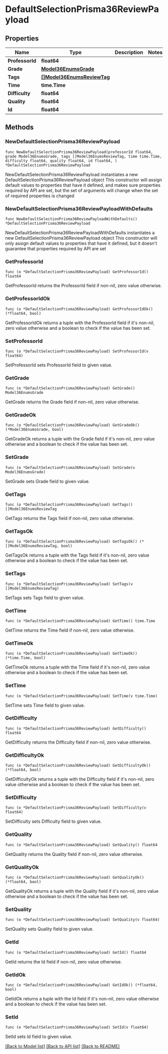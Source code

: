 # DefaultSelectionPrisma36ReviewPayload

## Properties

Name | Type | Description | Notes
------------ | ------------- | ------------- | -------------
**ProfessorId** | **float64** |  | 
**Grade** | [**Model36EnumsGrade**](36EnumsGrade.md) |  | 
**Tags** | [**[]Model36EnumsReviewTag**](Model36EnumsReviewTag.md) |  | 
**Time** | **time.Time** |  | 
**Difficulty** | **float64** |  | 
**Quality** | **float64** |  | 
**Id** | **float64** |  | 

## Methods

### NewDefaultSelectionPrisma36ReviewPayload

`func NewDefaultSelectionPrisma36ReviewPayload(professorId float64, grade Model36EnumsGrade, tags []Model36EnumsReviewTag, time time.Time, difficulty float64, quality float64, id float64, ) *DefaultSelectionPrisma36ReviewPayload`

NewDefaultSelectionPrisma36ReviewPayload instantiates a new DefaultSelectionPrisma36ReviewPayload object
This constructor will assign default values to properties that have it defined,
and makes sure properties required by API are set, but the set of arguments
will change when the set of required properties is changed

### NewDefaultSelectionPrisma36ReviewPayloadWithDefaults

`func NewDefaultSelectionPrisma36ReviewPayloadWithDefaults() *DefaultSelectionPrisma36ReviewPayload`

NewDefaultSelectionPrisma36ReviewPayloadWithDefaults instantiates a new DefaultSelectionPrisma36ReviewPayload object
This constructor will only assign default values to properties that have it defined,
but it doesn't guarantee that properties required by API are set

### GetProfessorId

`func (o *DefaultSelectionPrisma36ReviewPayload) GetProfessorId() float64`

GetProfessorId returns the ProfessorId field if non-nil, zero value otherwise.

### GetProfessorIdOk

`func (o *DefaultSelectionPrisma36ReviewPayload) GetProfessorIdOk() (*float64, bool)`

GetProfessorIdOk returns a tuple with the ProfessorId field if it's non-nil, zero value otherwise
and a boolean to check if the value has been set.

### SetProfessorId

`func (o *DefaultSelectionPrisma36ReviewPayload) SetProfessorId(v float64)`

SetProfessorId sets ProfessorId field to given value.


### GetGrade

`func (o *DefaultSelectionPrisma36ReviewPayload) GetGrade() Model36EnumsGrade`

GetGrade returns the Grade field if non-nil, zero value otherwise.

### GetGradeOk

`func (o *DefaultSelectionPrisma36ReviewPayload) GetGradeOk() (*Model36EnumsGrade, bool)`

GetGradeOk returns a tuple with the Grade field if it's non-nil, zero value otherwise
and a boolean to check if the value has been set.

### SetGrade

`func (o *DefaultSelectionPrisma36ReviewPayload) SetGrade(v Model36EnumsGrade)`

SetGrade sets Grade field to given value.


### GetTags

`func (o *DefaultSelectionPrisma36ReviewPayload) GetTags() []Model36EnumsReviewTag`

GetTags returns the Tags field if non-nil, zero value otherwise.

### GetTagsOk

`func (o *DefaultSelectionPrisma36ReviewPayload) GetTagsOk() (*[]Model36EnumsReviewTag, bool)`

GetTagsOk returns a tuple with the Tags field if it's non-nil, zero value otherwise
and a boolean to check if the value has been set.

### SetTags

`func (o *DefaultSelectionPrisma36ReviewPayload) SetTags(v []Model36EnumsReviewTag)`

SetTags sets Tags field to given value.


### GetTime

`func (o *DefaultSelectionPrisma36ReviewPayload) GetTime() time.Time`

GetTime returns the Time field if non-nil, zero value otherwise.

### GetTimeOk

`func (o *DefaultSelectionPrisma36ReviewPayload) GetTimeOk() (*time.Time, bool)`

GetTimeOk returns a tuple with the Time field if it's non-nil, zero value otherwise
and a boolean to check if the value has been set.

### SetTime

`func (o *DefaultSelectionPrisma36ReviewPayload) SetTime(v time.Time)`

SetTime sets Time field to given value.


### GetDifficulty

`func (o *DefaultSelectionPrisma36ReviewPayload) GetDifficulty() float64`

GetDifficulty returns the Difficulty field if non-nil, zero value otherwise.

### GetDifficultyOk

`func (o *DefaultSelectionPrisma36ReviewPayload) GetDifficultyOk() (*float64, bool)`

GetDifficultyOk returns a tuple with the Difficulty field if it's non-nil, zero value otherwise
and a boolean to check if the value has been set.

### SetDifficulty

`func (o *DefaultSelectionPrisma36ReviewPayload) SetDifficulty(v float64)`

SetDifficulty sets Difficulty field to given value.


### GetQuality

`func (o *DefaultSelectionPrisma36ReviewPayload) GetQuality() float64`

GetQuality returns the Quality field if non-nil, zero value otherwise.

### GetQualityOk

`func (o *DefaultSelectionPrisma36ReviewPayload) GetQualityOk() (*float64, bool)`

GetQualityOk returns a tuple with the Quality field if it's non-nil, zero value otherwise
and a boolean to check if the value has been set.

### SetQuality

`func (o *DefaultSelectionPrisma36ReviewPayload) SetQuality(v float64)`

SetQuality sets Quality field to given value.


### GetId

`func (o *DefaultSelectionPrisma36ReviewPayload) GetId() float64`

GetId returns the Id field if non-nil, zero value otherwise.

### GetIdOk

`func (o *DefaultSelectionPrisma36ReviewPayload) GetIdOk() (*float64, bool)`

GetIdOk returns a tuple with the Id field if it's non-nil, zero value otherwise
and a boolean to check if the value has been set.

### SetId

`func (o *DefaultSelectionPrisma36ReviewPayload) SetId(v float64)`

SetId sets Id field to given value.



[[Back to Model list]](../README.md#documentation-for-models) [[Back to API list]](../README.md#documentation-for-api-endpoints) [[Back to README]](../README.md)


